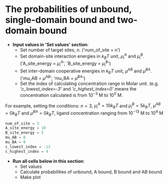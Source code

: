 # The probabilities of unbound, single-domain bound and two-domain bound
* **Input values in 'Set values' section**:
  * Set number of target sites, $n$.  ('num_of_site = $n$')
  * Set domain-site interaction energies in $k_BT$ unit, $μ^A_i$ and $μ^B_i$.  ('A_site_energy = $μ^A_i$', 'B_site_energy = $μ^B_i$')
  * Set inter-domain cooperative energies in $k_BT$ unit, $μ^{AB}$ and $μ^{BA}$.  ('mu_AB = $μ^{AB}$', 'mu_BA = $μ^{BA}$')
  * Set the index of calculating concentration range in Molar unit. (e.g. *'c_lowest_index=-3'* and *'c_highest_index=0'* means the concentration calculated is from $10^{−3}$ M to $10^0$ M.
    
For example, setting the conditions: $n=3$, $μ^A_i=10 k_BT$ and $μ^B_i=5 k_BT$, $μ^{AB}=0 k_BT$ and $μ^{BA}=0 k_BT$, ligand concentration ranging from $10^{−13}$ M to $10^4$ M
```python
num_of_site = 3
A_site_energy = 10
B_site_energy = 5
mu_AB = 0 
mu_BA = 0 
c_lowest_index = -13
c_highest_index = 4
```
* **Run all cells below in this section**:
  * Set values 
  * Calculate probabilities of unbound, A bound, B bound and AB bound
  * Make plot
